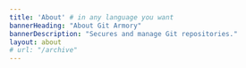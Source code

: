 ```yaml
---
title: 'About' # in any language you want
bannerHeading: "About Git Armory"
bannerDescription: "Secures and manage Git repositories."
layout: about
# url: "/archive"
---
```

